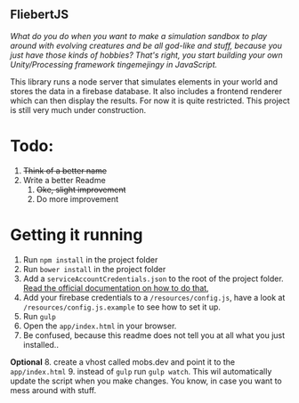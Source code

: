 ## FliebertJS

_What do you do when you want to make a simulation sandbox to play around with evolving creatures and be all god-like and stuff, because you just have those kinds of hobbies? 
That's right, you start building your own Unity/Processing framework tingemejingy in JavaScript._ 


This library runs a node server that simulates elements in your world and stores the data in a firebase database. It also includes a frontend renderer which can then display the results. For now it is quite restricted. This project is still very much under construction.

# Todo:
1. ~~Think of a better name~~
2. Write a better Readme
    1. ~~Oke, slight improvement~~
    2. Do more improvement
    
    
# Getting it running

1. Run `npm install` in the project folder
2. Run `bower install` in the project folder
3. Add a `serviceAccountCredentials.json` to the root of the project folder. [Read the official documentation on how to do that](https://firebase.google.com/docs/server/setup),
4. Add your firebase credentials to a `/resources/config.js`, have a look at `/resources/config.js.example` to see how to set it up.
5. Run `gulp`
6. Open the `app/index.html` in your browser.
7. Be confused, because this readme does not tell you at all what you just installed..

__Optional__
8. create a vhost called mobs.dev and point it to the `app/index.html`
9. instead of `gulp` run `gulp watch`. This wil automatically update the script when you make changes. You know, in case you want to mess around with stuff.
